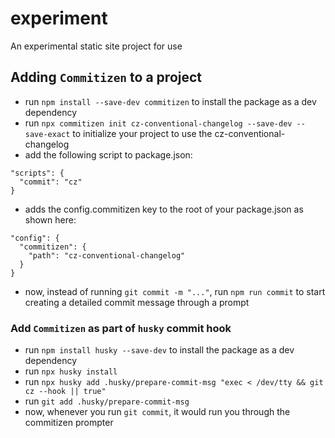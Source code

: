 # experiment
An experimental static site project for use

## Adding `Commitizen` to a project
- run `npm install --save-dev commitizen` to install the package as a dev dependency
- run `npx commitizen init cz-conventional-changelog --save-dev --save-exact` to initialize your project to use the cz-conventional-changelog
- add the following script to package.json:
```
"scripts": {
  "commit": "cz"
}
```
- adds the config.commitizen key to the root of your package.json as shown here:
```
"config": {
  "commitizen": {
    "path": "cz-conventional-changelog"
  }
}
```
- now, instead of running `git commit -m "..."`, run `npm run commit` to start creating a detailed commit message through a prompt

### Add `Commitizen` as part of `husky` commit hook
- run `npm install husky --save-dev` to install the package as a dev dependency
- run `npx husky install`
- run `npx husky add .husky/prepare-commit-msg "exec < /dev/tty && git cz --hook || true"`
- run `git add .husky/prepare-commit-msg`
- now, whenever you run `git commit`, it would run you through the commitizen prompter
